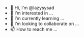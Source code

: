 - 👋 Hi, I’m @lazysysad
- 👀 I’m interested in ...
- 🌱 I’m currently learning ...
- 💞️ I’m looking to collaborate on ...
- 📫 How to reach me ...

<!---
lazysysad/lazysysad is a ✨ special ✨ repository because its `README.md` (this file) appears on your GitHub profile.
You can click the Preview link to take a look at your changes.
--->
